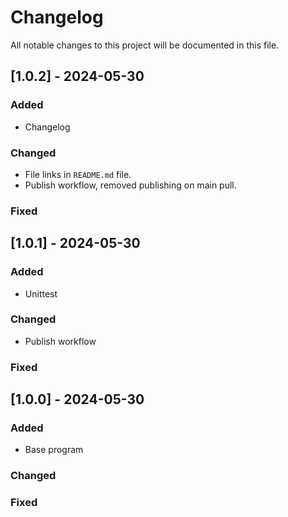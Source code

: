 # Changelog

All notable changes to this project will be documented in this file.

## [1.0.2] - 2024-05-30
 
### Added

- Changelog
 
### Changed

- File links in `README.md` file.
- Publish workflow, removed publishing on main pull.


### Fixed

## [1.0.1] - 2024-05-30

### Added

- Unittest

### Changed

- Publish workflow

### Fixed

## [1.0.0] - 2024-05-30

### Added

- Base program

### Changed

### Fixed

